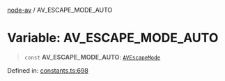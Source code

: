 [node-av](../globals.md) / AV\_ESCAPE\_MODE\_AUTO

# Variable: AV\_ESCAPE\_MODE\_AUTO

> `const` **AV\_ESCAPE\_MODE\_AUTO**: [`AVEscapeMode`](../type-aliases/AVEscapeMode.md)

Defined in: [constants.ts:698](https://github.com/seydx/av/blob/f8631fc881b394300b1479f511d55cf1c370a87f/src/constants/constants.ts#L698)

